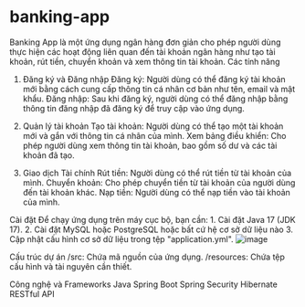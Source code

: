 # banking-app
Banking App là một ứng dụng ngân hàng đơn giản cho phép người dùng thực hiện các hoạt động liên quan đến tài khoản ngân hàng như tạo tài khoản, rút tiền, chuyển khoản và xem thông tin tài khoản.
Các tính năng

1. Đăng ký và Đăng nhập
  Đăng ký: Người dùng có thể đăng ký tài khoản mới bằng cách cung cấp thông tin cá nhân cơ bản như tên, email và mật khẩu.
  Đăng nhập: Sau khi đăng ký, người dùng có thể đăng nhập bằng thông tin đăng nhập đã đăng ký để truy cập vào ứng dụng.

2. Quản lý tài khoản
  Tạo tài khoản: Người dùng có thể tạo một tài khoản mới và gắn với thông tin cá nhân của mình.
  Xem bảng điều khiển: Cho phép người dùng xem thông tin tài khoản, bao gồm số dư và các tài khoản đã tạo.

3. Giao dịch Tài chính
  Rút tiền: Người dùng có thể rút tiền từ tài khoản của mình.
  Chuyển khoản: Cho phép chuyển tiền từ tài khoản của người dùng đến tài khoản khác.
  Nạp tiền: Người dùng có thể nạp tiền vào tài khoản của mình.

Cài đặt
Để chạy ứng dụng trên máy cục bộ, bạn cần:
    1. Cài đặt Java 17 (JDK 17).
    2. Cài đặt MySQL hoặc PostgreSQL hoặc bất cứ hệ cơ sở dữ liệu nào
    3. Cập nhật cấu hình cơ sở dữ liệu trong tệp "application.yml".
    ![image](https://github.com/longtrinh2806/banking-app/assets/136159911/0e8d34ea-d04b-4c95-89af-c98235f243e3)


Cấu trúc dự án
  /src: Chứa mã nguồn của ứng dụng.
  /resources: Chứa tệp cấu hình và tài nguyên cần thiết.


Công nghệ và Frameworks
  Java
  Spring Boot
  Spring Security
  Hibernate
  RESTful API
